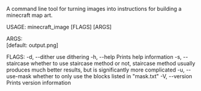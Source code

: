 A command line tool for turning images into instructions for building a minecraft map art.

USAGE:
    minecraft_image [FLAGS] [ARGS]

ARGS:
    <file>               
    <output-location>    [default: output.png]

FLAGS:
    -d, --dither       use dithering
    -h, --help         Prints help information
    -s, --staircase     whether to use staircase method or not, staircase method usually produces
                       much better results, but is significantly more complicated
    -u, --use-mask     whether to only use the blocks listed in "mask.txt"
    -V, --version      Prints version information
